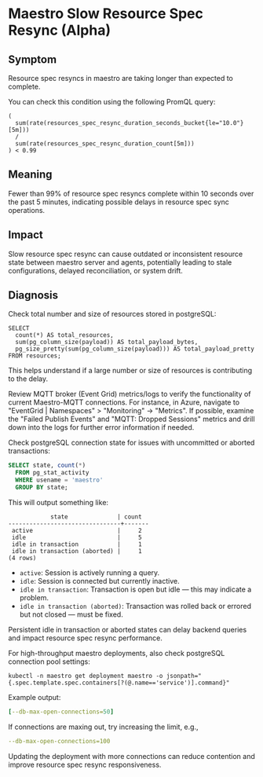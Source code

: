 # Maestro Slow Resource Spec Resync (Alpha)

## Symptom

Resource spec resyncs in maestro are taking longer than expected to complete.

You can check this condition using the following PromQL query:

```promql
(
  sum(rate(resources_spec_resync_duration_seconds_bucket{le="10.0"}[5m]))
  /
  sum(rate(resources_spec_resync_duration_count[5m]))
) < 0.99
```

## Meaning

Fewer than 99% of resource spec resyncs complete within 10 seconds over the past 5 minutes, indicating possible delays in resource spec sync operations.

## Impact

Slow resource spec resync can cause outdated or inconsistent resource state between maestro server and agents, potentially leading to stale configurations, delayed reconciliation, or system drift.

## Diagnosis

Check total number and size of resources stored in postgreSQL:

```psql
SELECT 
  count(*) AS total_resources,
  sum(pg_column_size(payload)) AS total_payload_bytes,
  pg_size_pretty(sum(pg_column_size(payload))) AS total_payload_pretty
FROM resources;
```

This helps understand if a large number or size of resources is contributing to the delay.

Review MQTT broker (Event Grid) metrics/logs to verify the functionality of current Maestro-MQTT connections.
For instance, in Azure, navigate to "EventGrid | Namespaces" > "Monitoring" -> "Metrics". If possible, examine the "Failed Publish Events" and "MQTT: Dropped Sessions" metrics and drill down into the logs for further error information if needed.

Check postgreSQL connection state for issues with uncommitted or aborted transactions:

```sql
SELECT state, count(*) 
  FROM pg_stat_activity 
  WHERE usename = 'maestro'
  GROUP BY state;
```

This will output something like:

```psql
            state              | count 
--------------------------------+-------
 active                        |     2
 idle                          |     5
 idle in transaction           |     1
 idle in transaction (aborted) |     1
(4 rows)
```

- `active`: Session is actively running a query.
- `idle`: Session is connected but currently inactive.
- `idle in transaction`: Transaction is open but idle — this may indicate a problem.
- `idle in transaction (aborted)`: Transaction was rolled back or errored but not closed — must be fixed.

Persistent idle in transaction or aborted states can delay backend queries and impact resource spec resync performance.

For high-throughput maestro deployments, also check postgreSQL connection pool settings:

```shell
kubectl -n maestro get deployment maestro -o jsonpath="{.spec.template.spec.containers[?(@.name=='service')].command}"
```

Example output:

```yaml
[--db-max-open-connections=50]
```

If connections are maxing out, try increasing the limit, e.g.,

```yaml
--db-max-open-connections=100
```

Updating the deployment with more connections can reduce contention and improve resource spec resync responsiveness.
